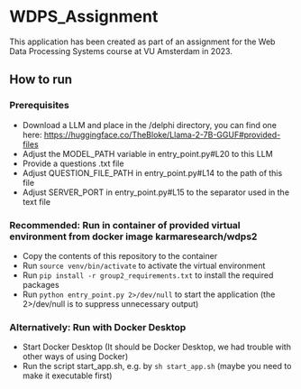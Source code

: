 # WDPS_Assignment
This application has been created as part of an assignment for the Web Data Processing Systems course at VU Amsterdam in 2023.

## How to run
### Prerequisites
- Download a LLM and place in the /delphi directory, you can find one here: https://huggingface.co/TheBloke/Llama-2-7B-GGUF#provided-files
- Adjust the MODEL_PATH variable in entry_point.py#L20 to this LLM
- Provide a questions .txt file
- Adjust QUESTION_FILE_PATH in entry_point.py#L14 to the path of this file
- Adjust SERVER_PORT in entry_point.py#L15 to the separator used in the text file

### Recommended: Run in container of provided virtual environment from docker image karmaresearch/wdps2
- Copy the contents of this repository to the container
- Run `source venv/bin/activate` to activate the virtual environment
- Run `pip install -r group2_requirements.txt` to install the required packages
- Run `python entry_point.py 2>/dev/null` to start the application (the 2>/dev/null is to suppress unnecessary output)

### Alternatively: Run with Docker Desktop
- Start Docker Desktop (It should be Docker Desktop, we had trouble with other ways of using Docker)
- Run the script start_app.sh, e.g. by `sh start_app.sh` (maybe you need to make it executable first)
